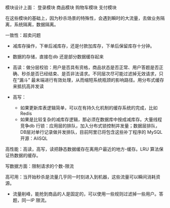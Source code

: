 模块设计上面：
登录模块
商品模块
购物车模块
支付模块


在这些模块的基础上，因为秒杀场景的特殊性，会遇到瞬时的大流量，去做业务隔离，系统隔离，数据隔离。

一致性：超卖问题
- 减库存操作，下单后减库存，还是付款加库存，下单后保留库存十分钟。
- 数据的存储，直接在db 还是部分数据缓存起来

- 高读：做分层校验：用户是否具有资格，商品状态是否正常、用户答题是否正确、秒杀是否已经结束、是否非法请求。不同层次尽可能过滤掉无效请求，只在“漏斗” 最末端进行有效处理，从而缩短系统瓶颈的影响路径。用分布式缓存来抵抗高并发读
- 高写：
    - 如果更新库表逻辑简单，可以在有持久化机制的缓存系统的完成，比如Redis
    - 如果是比较复杂的减库存逻辑，那必须在数据库中按成减库存。大量线程竞争db 行锁：应用层的排队，加入分布式锁控制并发量；数据层排队，DB层对单行记录做并发排队，目前阿里已将包含这些补丁程序的 MySQL 开源：AliSQL

高性能：高读，高写，读把静态数据缓存在离用户最近的地方-缓存。LRU 算法保证热数据的缓存。

写数据方面：限制请求的个数-限流

高可用：当开始秒杀是流量几乎同一时刻进入到机器，这些流量可以瞬间消耗资源。
- 流量削峰，能抢到商品的人是固定的，可以使用一些规则过滤掉一些用户。答题，同一IP 限流。